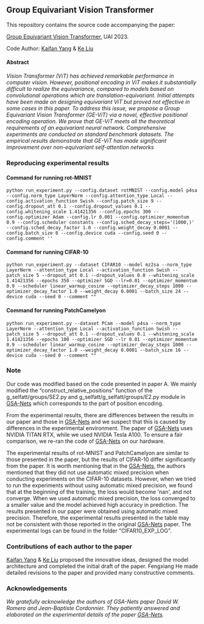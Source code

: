 ## Group Equivariant Vision Transformer

This repository contains the source code accompanying the paper:

 [Group Equivariant Vision Transformer](https://openreview.net/forum?id=uVG_7x41bN),  UAI 2023.
 
 Code Author: [Kaifan Yang](https://github.com/ZJUCDSYangKaifan/) & [Ke Liu](https://github.com/zjuKeLiu)

#### Abstract
*Vision Transformer (ViT) has achieved remarkable performance in computer vision. However, positional encoding in ViT makes it substantially difficult to realize the equivariance, compared to models based on convolutional operations which are translation-equivariant. Initial attempts have been made on designing equivariant ViT but proved not effective in some cases in this paper. To address this issue, we propose a Group Equivariant Vision Transformer (GE-ViT) via a novel, effective positional encoding operation. We prove that GE-ViT meets all the theoretical requirements of an equivariant neural network. Comprehensive experiments are conducted on standard benchmark datasets. The empirical results demonstrate that GE-ViT has made significant improvement over non-equivariant self-attention networks*

### Reproducing experimental results

#### Command for running rot-MNIST
```
python run_experiment.py --config.dataset rotMNIST --config.model p4sa --config.norm_type LayerNorm --config.attention_type Local --config.activation_function Swish --config.patch_size 9 --config.dropout_att 0.1 --config.dropout_values 0.1 --config.whitening_scale 1.41421356 --config.epochs 300 --config.optimizer Adam --config.lr 0.001 --config.optimizer_momentum 0.9 --config.scheduler constants --config.sched_decay_steps='(1000,)' --config.sched_decay_factor 1.0 --config.weight_decay 0.0001 --config.batch_size 8 --config.device cuda --config.seed 0 --config.comment ''
```

#### Command for running  CIFAR-10
```
python run_experiment.py --dataset CIFAR10 --model mz2sa --norm_type LayerNorm --attention_type Local --activation_function Swish --patch_size 5 --dropout_att 0.1 --dropout_values 0.0 --whitening_scale 1.41421356 --epochs 350 --optimizer SGD --lr=0.01 --optimizer_momentum 0.9 --scheduler linear_warmup_cosine --optimizer_decay_steps 1000 --optimizer_decay_factor 1.0 --weight_decay 0.0001 --batch_size 24 --device cuda --seed 0 --comment ""
```

#### Command for running PatchCamelyon
```
python run_experiment.py --dataset PCam --model p4sa --norm_type LayerNorm --attention_type Local --activation_function Swish --patch_size 5 --dropout_att 0.1 --dropout_values 0.1 --whitening_scale 1.41421356 --epochs 100 --optimizer SGD --lr 0.01 --optimizer_momentum 0.9 --scheduler linear_warmup_cosine --optimizer_decay_steps 1000 --optimizer_decay_factor 1.0 --weight_decay 0.0001 --batch_size 16 --device cuda --seed 0 --comment ""
```

### Note
Our code was modified based on the code presented in paper A. We mainly modified the “construct_relative_positions” function of the g_selfatt/groups/SE2.py and g_selfatt/g_selfatt/groups/E2.py module in [GSA-Nets](https://github.com/dwromero/g_selfatt) which corresponds to the part of position encoding. 

From the experimental results, there are differences between the results in our paper and those in [GSA-Nets](https://openreview.net/forum?id=JkfYjnOEo6M) and we suspect that this is caused by differences in the experimental environment. The paper of [GSA-Nets](https://openreview.net/forum?id=JkfYjnOEo6M) uses NVIDIA TITAN RTX, while we used NVIDIA Tesla A100. To ensure a fair comparison, we re-ran the code of [GSA-Nets](https://openreview.net/forum?id=JkfYjnOEo6M) on our hardware. 

The experimental results of rot-MNIST and PatchCamelyon are similar to those presented in the paper, but the results of CIFAR-10 differ significantly from the paper. It is worth mentioning that in the [GSA-Nets](https://openreview.net/forum?id=JkfYjnOEo6M), the authors mentioned that they did not use automatic mixed precision when conducting experiments on the CIFAR-10 datasets. However, when we tried to run the experiments without using automatic mixed precision, we found that at the beginning of the training, the loss would become 'nan', and not converge. When we used automatic mixed precision, the loss converged to a smaller value and the model achieved high accuracy in prediction. The results presented in our paper were obtained using automatic mixed precision. Therefore, the experimental results presented in the table may not be consistent with those reported in the original [GSA-Nets](https://openreview.net/forum?id=JkfYjnOEo6M) paper. The experimental logs can be found in the folder "CIFAR10_EXP_LOG".

### Contributions of each author to the paper

[Kaifan Yang](https://github.com/ZJUCDSYangKaifan) & [Ke Liu](https://github.com/zjuKeLiu) proposed the innovative ideas, designed the model architecture and completed the initial draft of the paper. Fengxiang He made detailed revisions to the paper and provided many constructive comments.

### Acknowledgements
*We gratefully acknowledge the authors of GSA-Nets paper David W. Romero and Jean-Baptiste Cordonnier.  They patiently answered and elaborated on the experimental details of the paper [GSA-Nets](https://openreview.net/forum?id=JkfYjnOEo6M).*
